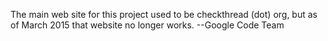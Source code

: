 The main web site for this project used to be checkthread (dot) org, but as of March 2015 that website no longer works.  --Google Code Team